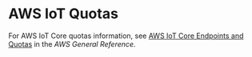 # AWS IoT Quotas<a name="limits-iot"></a>

For AWS IoT Core quotas information, see [AWS IoT Core Endpoints and Quotas](https://docs.aws.amazon.com/general/latest/gr/iot-core.html#limits_iot) in the *AWS General Reference*\.